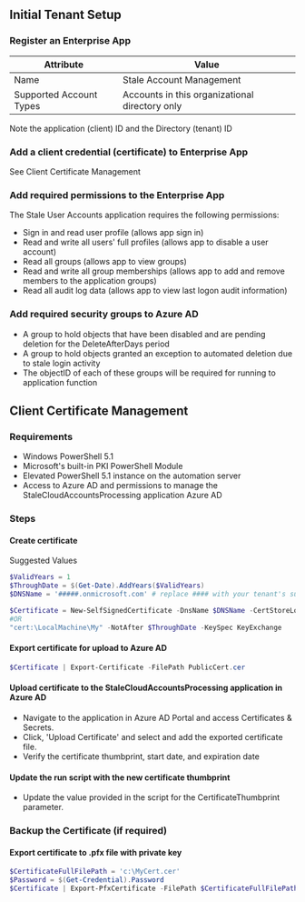 ## Initial Tenant Setup

### Register an Enterprise App

Attribute | Value
-- | --
Name | Stale Account Management
Supported Account Types | Accounts in this organizational directory only

Note the application (client) ID and the Directory (tenant) ID

### Add a client credential (certificate) to Enterprise App

See Client Certificate Management

### Add required permissions to the Enterprise App

The Stale User Accounts application requires the following permissions:

 - Sign in and read user profile (allows app sign in)
 - Read and write all users' full profiles (allows app to disable a user account)
 - Read all groups (allows app to view groups)
 - Read and write all group memberships (allows app to add and remove members to the application groups)
 - Read all audit log data (allows app to view last logon audit information)

### Add required security groups to Azure AD

 - A group to hold objects that have been disabled and are pending deletion for the DeleteAfterDays period
 - A group to hold objects granted an exception to automated deletion due to stale login activity
 - The objectID of each of these groups will be required for running to application function

## Client Certificate Management

### Requirements

- Windows PowerShell 5.1
- Microsoft's built-in PKI PowerShell Module
- Elevated PowerShell 5.1 instance on the automation server
- Access to Azure AD and permissions to manage the StaleCloudAccountsProcessing application Azure AD

### Steps

#### Create certificate

Suggested Values
```PowerShell
$ValidYears = 1
$ThroughDate = $(Get-Date).AddYears($ValidYears)
$DNSName = '#####.onmicrosoft.com' # replace #### with your tenant's subdomain
```

```PowerShell
$Certificate = New-SelfSignedCertificate -DnsName $DNSName -CertStoreLocation "cert:\CurrentUser\My" -NotAfter $ThroughDate -KeySpec KeyExchange
#OR
"cert:\LocalMachine\My" -NotAfter $ThroughDate -KeySpec KeyExchange
```

#### Export certificate for upload to Azure AD

```PowerShell
$Certificate | Export-Certificate -FilePath PublicCert.cer
```

#### Upload certificate to the StaleCloudAccountsProcessing application in Azure AD


- Navigate to the application in Azure AD Portal and access Certificates & Secrets.
- Click, 'Upload Certificate' and select and add the exported certificate file.
- Verify the certificate thumbprint, start date, and expiration date

#### Update the run script with the new certificate thumbprint

- Update the value provided in the script for the CertificateThumbprint parameter.

### Backup the Certificate (if required)

#### Export certificate to .pfx file with private key

```PowerShell
$CertificateFullFilePath = 'c:\MyCert.cer'
$Password = $(Get-Credential).Password
$Certificate | Export-PfxCertificate -FilePath $CertificateFullFilePath -Password $Password
```
